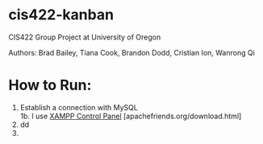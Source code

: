 # cis422-kanban
CIS422 Group Project at University of Oregon

Authors: Brad Bailey, Tiana Cook, Brandon Dodd, Cristian Ion, Wanrong Qi


# How to Run:

1. Establish a connection with MySQL\
  1b. I use [XAMPP Control Panel](apachefriends.org/download.html)
  [apachefriends.org/download.html]
2. dd
3. 
